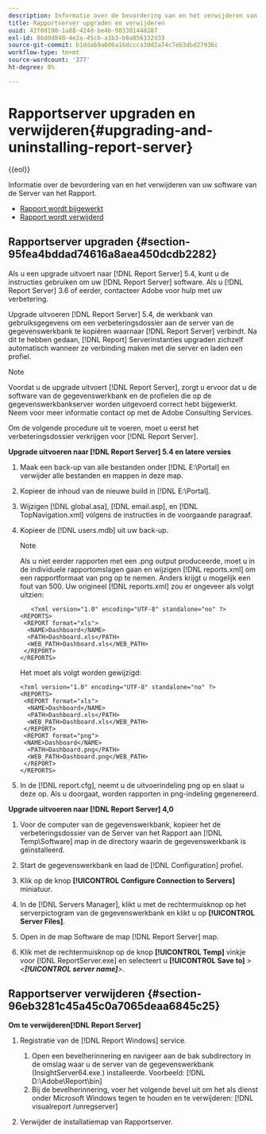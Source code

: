 ```yaml
---
description: Informatie over de bevordering van en het verwijderen van uw software van de Server van het Rapport.
title: Rapportserver upgraden en verwijderen
uuid: 42f0d190-1a88-424d-be4b-90338144d287
exl-id: 86d0d848-4e2a-45cb-a1b3-b8a856332d33
source-git-commit: b1dda69a606a16dccca30d2a74c7e63dbd27936c
workflow-type: tm+mt
source-wordcount: '377'
ht-degree: 0%

---
```


# Rapportserver upgraden en verwijderen{#upgrading-and-uninstalling-report-server}

{{eol}}

Informatie over de bevordering van en het verwijderen van uw software van de Server van het Rapport.

* [Rapport wordt bijgewerkt](../../../home/c-rpt-oview/c-inst-rpt/c-upgrade-uninstall-rpt.md#section-95fea4bddad74616a8aea450dcdb2282)
* [Rapport wordt verwijderd](../../../home/c-rpt-oview/c-inst-rpt/c-upgrade-uninstall-rpt.md#section-96eb3281c45a45c0a7065deaa6845c25)

## Rapportserver upgraden {#section-95fea4bddad74616a8aea450dcdb2282}

Als u een upgrade uitvoert naar [!DNL Report Server] 5.4, kunt u de instructies gebruiken om uw [!DNL Report Server] software. Als u [!DNL Report Server] 3.6 of eerder, contacteer Adobe voor hulp met uw verbetering.

Upgrade uitvoeren [!DNL Report Server] 5.4, de werkbank van gebruiksgegevens om een verbeteringsdossier aan de server van de gegevenswerkbank te kopiëren waarnaar [!DNL Report Server] verbindt. Na dit te hebben gedaan, [!DNL Report] Serverinstanties upgraden zichzelf automatisch wanneer ze verbinding maken met die server en laden een profiel.

>[!NOTE]
>
>Voordat u de upgrade uitvoert [!DNL Report Server], zorgt u ervoor dat u de software van de gegevenswerkbank en de profielen die op de gegevenswerkbankserver worden uitgevoerd correct hebt bijgewerkt. Neem voor meer informatie contact op met de Adobe Consulting Services.

Om de volgende procedure uit te voeren, moet u eerst het verbeteringsdossier verkrijgen voor [!DNL Report Server].

**Upgrade uitvoeren naar [!DNL Report Server] 5.4 en latere versies**

1. Maak een back-up van alle bestanden onder [!DNL E:\Portal] en verwijder alle bestanden en mappen in deze map.
1. Kopieer de inhoud van de nieuwe build in [!DNL E:\Portal].
1. Wijzigen [!DNL global.asa], [!DNL email.asp], en [!DNL TopNavigation.xml] volgens de instructies in de voorgaande paragraaf.

1. Kopieer de [!DNL users.mdb] uit uw back-up.

   >[!NOTE]
   >
   >Als u niet eerder rapporten met een .png output produceerde, moet u in de individuele rapportomslagen gaan en wijzigen [!DNL reports.xml] om een rapportformaat van png op te nemen. Anders krijgt u mogelijk een fout van 500. Uw origineel [!DNL reports.xml] zou er ongeveer als volgt uitzien:

   ```
      <?xml version="1.0" encoding="UTF-8" standalone="no" ?>
   <REPORTS>
    <REPORT format="xls">
     <NAME>Dashboard</NAME>
     <PATH>Dashboard.xls</PATH>
     <WEB_PATH>Dashboard.xls</WEB_PATH>
    </REPORT>
   </REPORTS>
   ```

   Het moet als volgt worden gewijzigd:

   ```
   <?xml version="1.0" encoding="UTF-8" standalone="no" ?>
   <REPORTS>
    <REPORT format="xls">
     <NAME>Dashboard</NAME>
     <PATH>Dashboard.xls</PATH>
     <WEB_PATH>Dashboard.xls</WEB_PATH>
    </REPORT>
    <REPORT format="png">
    <NAME>Dashboard</NAME>
     <PATH>Dashboard.png</PATH>
     <WEB_PATH>Dashboard.png</WEB_PATH>
    </REPORT>
   </REPORTS>
   ```

1. In de [!DNL report.cfg], neemt u de uitvoerindeling png op en slaat u deze op. Als u doorgaat, worden rapporten in png-indeling gegenereerd.

**Upgrade uitvoeren naar [!DNL Report Server] 4,0**

1. Voor de computer van de gegevenswerkbank, kopieer het de verbeteringsdossier van de Server van het Rapport aan [!DNL Temp\Software] map in de directory waarin de gegevenswerkbank is geïnstalleerd.
1. Start de gegevenswerkbank en laad de [!DNL Configuration] profiel.
1. Klik op de knop **[!UICONTROL Configure Connection to Servers]** miniatuur.
1. In de [!DNL Servers Manager], klikt u met de rechtermuisknop op het serverpictogram van de gegevenswerkbank en klikt u op **[!UICONTROL Server Files]**.

1. Open in de map Software de map [!DNL Report Server] map.
1. Klik met de rechtermuisknop op de knop **[!UICONTROL Temp]** vinkje voor [!DNL ReportServer.exe] en selecteert u **[!UICONTROL Save to]** > *&lt;**[!UICONTROL server name]**>*.

## Rapportserver verwijderen {#section-96eb3281c45a45c0a7065deaa6845c25}

**Om te verwijderen[!DNL Report Server]**

1. Registratie van de [!DNL Report Windows] service.

   1. Open een bevelherinnering en navigeer aan de bak subdirectory in de omslag waar u de server van de gegevenswerkbank (InsightServer64.exe.) installeerde. Voorbeeld: [!DNL D:\Adobe\Report\bin]
   1. Bij de bevelherinnering, voer het volgende bevel uit om het als dienst onder Microsoft Windows tegen te houden en te verwijderen: [!DNL visualreport /unregserver]

1. Verwijder de installatiemap van Rapportserver.
